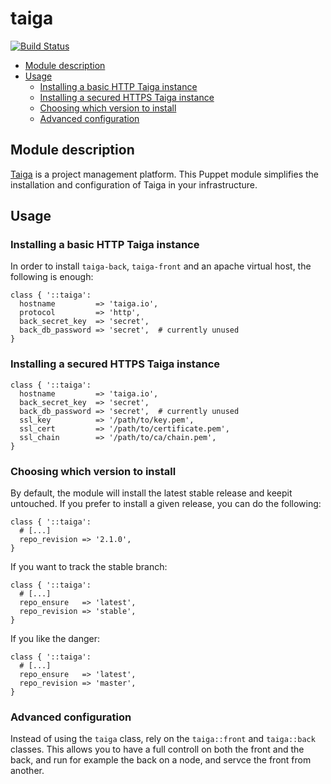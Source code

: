 # taiga

[![Build Status](https://travis-ci.com/opus-codium/puppet-taiga.svg?branch=master)](https://travis-ci.com/opus-codium/puppet-taiga)

<!-- vim-markdown-toc GFM -->

* [Module description](#module-description)
* [Usage](#usage)
  * [Installing a basic HTTP Taiga instance](#installing-a-basic-http-taiga-instance)
  * [Installing a secured HTTPS Taiga instance](#installing-a-secured-https-taiga-instance)
  * [Choosing which version to install](#choosing-which-version-to-install)
  * [Advanced configuration](#advanced-configuration)

<!-- vim-markdown-toc -->

## Module description

[Taiga](https://taiga.io/) is a project management platform.
This Puppet module simplifies the installation and configuration of Taiga in your infrastructure.

## Usage

### Installing a basic HTTP Taiga instance

In order to install `taiga-back`, `taiga-front` and an apache virtual host, the following is enough:

```puppet
class { '::taiga':
  hostname         => 'taiga.io',
  protocol         => 'http',
  back_secret_key  => 'secret',
  back_db_password => 'secret',  # currently unused
}
```

### Installing a secured HTTPS Taiga instance

```puppet
class { '::taiga':
  hostname         => 'taiga.io',
  back_secret_key  => 'secret',
  back_db_password => 'secret',  # currently unused
  ssl_key          => '/path/to/key.pem',
  ssl_cert         => '/path/to/certificate.pem',
  ssl_chain        => '/path/to/ca/chain.pem',
}
```

### Choosing which version to install

By default, the module will install the latest stable release and keepit untouched.  If you prefer to install a given release, you can do the following:

```puppet
class { '::taiga':
  # [...]
  repo_revision => '2.1.0',
}
```

If you want to track the stable branch:

```puppet
class { '::taiga':
  # [...]
  repo_ensure   => 'latest',
  repo_revision => 'stable',
}
```

If you like the danger:

```puppet
class { '::taiga':
  # [...]
  repo_ensure   => 'latest',
  repo_revision => 'master',
}
```

### Advanced configuration

Instead of using the `taiga` class, rely on the `taiga::front` and `taiga::back` classes.  This allows you to have a full controll on both the front and the back, and run for example the back on a node, and servce the front from another.
